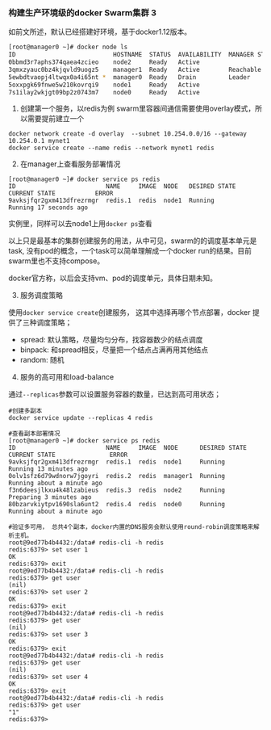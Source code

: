 ### 构建生产环境级的docker Swarm集群 3

如前文所述，默认已经搭建好环境，基于docker1.12版本。

```bash
[root@manager0 ~]# docker node ls
ID                           HOSTNAME  STATUS  AVAILABILITY  MANAGER STATUS
0bbmd3r7aphs374qaea4zcieo    node2     Ready   Active
3qmxzyauc0bz4kjqvld9uogz5    manager1  Ready   Active        Reachable
5ewbdtvaopj4ltwqx0a4i65nt *  manager0  Ready   Drain         Leader
5oxxpgk69fnwe5w210kovrqi9    node1     Ready   Active
7s1ilay2wkjgt09bp2z0743m7    node0     Ready   Active
```

1. 创建第一个服务，以redis为例
  swarm里容器间通信需要使用overlay模式，所以需要提前建立一个

  ```
  docker network create -d overlay  --subnet 10.254.0.0/16 --gateway  10.254.0.1 mynet1
  docker service create --name redis --network mynet1 redis
  ```

2. 在manager上查看服务部署情况

  ```
  [root@manager0 ~]# docker service ps redis
  ID                         NAME     IMAGE  NODE   DESIRED STATE  CURRENT STATE           ERROR
  9avksjfqr2gxm413dfrezrmgr  redis.1  redis  node1  Running        Running 17 seconds ago
  ```

  实例里，同样可以去node1上用``docker ps``查看

  以上只是最基本的集群创建服务的用法，从中可见，swarm的的调度基本单元是task, 没有pod的概念，一个task可以简单理解成一个docker run的结果。目前swarm里也不支持compose。

  docker官方称，以后会支持vm、pod的调度单元，具体日期未知。

3. 服务调度策略

  使用``docker service create``创建服务， 这其中选择再哪个节点部署，docker 提供了三种调度策略；

  * spread: 默认策略，尽量均匀分布，找容器数少的结点调度
  * binpack: 和spread相反，尽量把一个结点占满再用其他结点
  * random: 随机



4. 服务的高可用和load-balance

  通过``--replicas``参数可以设置服务容器的数量，已达到高可用状态；

  ```
  #创建多副本
  docker service update --replicas 4 redis

  #查看副本部署情况
  [root@manager0 ~]# docker service ps redis
  ID                         NAME     IMAGE  NODE      DESIRED STATE  CURRENT STATE               ERROR
  9avksjfqr2gxm413dfrezrmgr  redis.1  redis  node1     Running        Running 13 minutes ago      
  0olv1sfz6d79wdnorw7jgoyri  redis.2  redis  manager1  Running        Running about a minute ago  
  f3n6deesjlkxu4k48lzabieus  redis.3  redis  node2     Running        Preparing 3 minutes ago     
  80bzarvkiytpv1690sla6unt2  redis.4  redis  node0     Running        Running about a minute ago

  #验证多可用， 总共4个副本，docker内置的DNS服务会默认使用round-robin调度策略来解析主机。
  root@9ed77b4b4432:/data# redis-cli -h redis
  redis:6379> set user 1
  OK
  redis:6379> exit
  root@9ed77b4b4432:/data# redis-cli -h redis
  redis:6379> get user
  (nil)
  redis:6379> set user 2
  OK
  redis:6379> exit
  root@9ed77b4b4432:/data# redis-cli -h redis
  redis:6379> get user
  (nil)
  redis:6379> set user 3
  OK
  redis:6379> exit
  root@9ed77b4b4432:/data# redis-cli -h redis
  redis:6379> get user
  (nil)
  redis:6379> set user 4
  OK
  redis:6379> exit
  root@9ed77b4b4432:/data# redis-cli -h redis
  redis:6379> get user
  "1"
  redis:6379>

  ```
